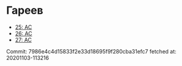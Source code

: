 # Гареев
- [25: AC](25.md)
- [26: AC](26.md)
- [27: AC](27.md)

Commit: 7986e4c4d15833f2e33d18695f9f280cba31efc7
 fetched at: 20201103-113216
